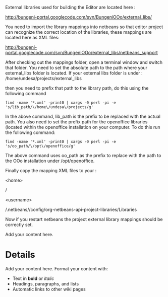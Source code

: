 External libraries used for building the Editor are located here :

http://bungeni-portal.googlecode.com/svn/BungeniOOo/external_libs/

You need to import the library mappings into netbeans so that editor project can recognize the correct location of the libraries, these mappings are located here as XML files:

http://bungeni-portal.googlecode.com/svn/BungeniOOo/external_libs/netbeans_support

After checking out the mappings folder, open a terminal window and switch that folder.
You need to set the absolute path to the path where your external\_libs folder is located.
If your external libs folder is under : /home/undesa/projects/external\_libs

then you need to prefix that path to the library path, do this using the following command

```
find -name '*.xml' -print0 | xargs -0 perl -pi -e 's/lib_path/\/home\/undesa\/projects/g'                                                
```

In the above command, lib\_path is the prefix to be replaced with the actual path.
You also need to set the prefix path for the openoffice libraries (located within the openoffice installation on your computer. To do this run the following command:

```
find -name '*.xml' -print0 | xargs -0 perl -pi -e 's/oo_path/\/opt\/openoffice/g'                                                
```

The above command uses oo\_path as the prefix to replace with the path to the OOo installation under /opt/openoffice.

Finally copy the mapping XML files to your :

> 

&lt;home&gt;

/

&lt;username&gt;

/.netbeans/<version number>/config/org-netbeans-api-project-libraries/Libraries

Now if you restart netbeans the project external library mappings should be correctly set.











Add your content here.


# Details #

Add your content here.  Format your content with:
  * Text in **bold** or _italic_
  * Headings, paragraphs, and lists
  * Automatic links to other wiki pages